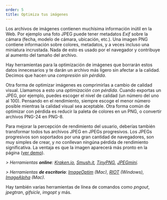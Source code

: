```yaml
---
order: 5
title: Optimiza tus imágenes
---
```


Los archivos de imágenes contienen muchísima información inútil en la Web. Por ejemplo una foto JPEG puede tener metadatos *Exif* sobre la cámara (fecha, modelo de cámara, ubicación, etc.). Una imagen PNG contiene información sobre colores, metadatos, y a veces incluso una miniatura incrustada. Nada de esto es usado por el navegador y contribuye al aumento del tamaño del archivo.

Hay herramientas para la optimización de imágenes que borrarán estos datos innecesarios y te darán un archivo más ligero sin afectar a la calidad. Decimos que hacen una *compresión sin pérdida*.

Otra forma de optimizar imágenes es comprimirlas a cambio de calidad visual. Llamamos a esto una *optimización con pérdida*. Cuando exportas un JPEG, por ejemplo, puedes escoger el nivel de calidad (un número del uno al 100). Pensando en el rendimiento, siempre escoge el menor número posible mientras la calidad visual sea aceptable. Otra forma común de optimizar con pérdida es reducir la paleta de colores en un PNG, o convertir archivos PNG-24 en PNG-8.

Para mejorar la percepción de rendimiento del usuario, deberías también transformar todos tus archivos JPEG en JPEGs progresivos. Los JPEGs progresivos son soportados por una gran cantidad de navegadores, son muy simples de crear, y no conllevan ningúna pérdida de rendimiento significativa. La ventaja es que la imagen aparecerá más pronto en la página ([ver demo](http://www.patrickmeenan.com/progressive/view.php?img=http://farm2.staticflickr.com/1434/1002257937_021cb46a33_o.jpg)).

*> Herramientas **online**: [Kraken.io](http://kraken.io), [Smush.it](http://www.smushit.com), [TinyPNG](http://tinypng.org/), [JPEGmini](http://jpegmini.com/).*

*> Herramientas **de escritorio**: [ImageOptim](http://imageoptim.com/) (Mac), [RIOT](http://luci.criosweb.ro/riot/download/) (Windows), [ImageAlpha](http://pngmini.com/) (Mac).*

Hay también varias herramientas de línea de comandos como *pngout*, *jpegtran*, *gifsicle*, *imgopt* y más.